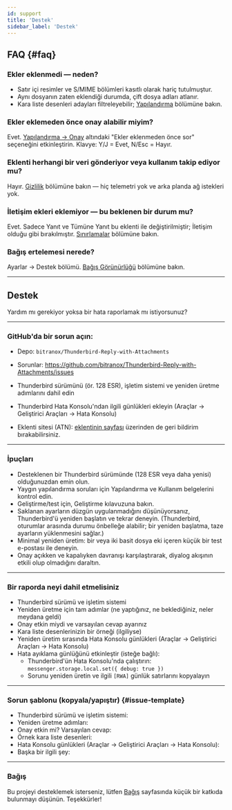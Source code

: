 ```yaml
---
id: support
title: 'Destek'
sidebar_label: 'Destek'
---
```


## FAQ {#faq}

### Ekler eklenmedi — neden?

- Satır içi resimler ve S/MIME bölümleri kasıtlı olarak hariç tutulmuştur.
- Aynı dosyanın zaten eklendiği durumda, çift dosya adları atlanır.
- Kara liste desenleri adayları filtreleyebilir; [Yapılandırma](configuration#blacklist-glob-patterns) bölümüne bakın.

### Ekler eklemeden önce onay alabilir miyim?

Evet. [Yapılandırma → Onay](configuration#confirmation) altındaki "Ekler eklenmeden önce sor" seçeneğini etkinleştirin. Klavye: Y/J = Evet, N/Esc = Hayır.

### Eklenti herhangi bir veri gönderiyor veya kullanım takip ediyor mu?

Hayır. [Gizlilik](privacy) bölümüne bakın — hiç telemetri yok ve arka planda ağ istekleri yok.

### İletişim ekleri eklemiyor — bu beklenen bir durum mu?

Evet. Sadece Yanıt ve Tümüne Yanıt bu eklenti ile değiştirilmiştir; İletişim olduğu gibi bırakılmıştır. [Sınırlamalar](usage#limitations) bölümüne bakın.

### Bağış ertelemesi nerede?

Ayarlar → Destek bölümü. [Bağış Görünürlüğü](configuration#donation-visibility) bölümüne bakın.

---

## Destek

Yardım mı gerekiyor yoksa bir hata raporlamak mı istiyorsunuz?

---

### GitHub'da bir sorun açın:

- Depo: `bitranox/Thunderbird-Reply-with-Attachments`
- Sorunlar: https://github.com/bitranox/Thunderbird-Reply-with-Attachments/issues
- Thunderbird sürümünü (ör. 128 ESR), işletim sistemi ve yeniden üretme adımlarını dahil edin
- Thunderbird Hata Konsolu'ndan ilgili günlükleri ekleyin (Araçlar → Geliştirici Araçları → Hata Konsolu)

- Eklenti sitesi (ATN): [eklentinin sayfası](https://addons.thunderbird.net/thunderbird/addon/reply-with-attachments) üzerinden de geri bildirim bırakabilirsiniz.

---

### İpuçları

- Desteklenen bir Thunderbird sürümünde (128 ESR veya daha yenisi) olduğunuzdan emin olun.
- Yaygın yapılandırma soruları için Yapılandırma ve Kullanım belgelerini kontrol edin.
- Geliştirme/test için, Geliştirme kılavuzuna bakın.
- Saklanan ayarların düzgün uygulanmadığını düşünüyorsanız, Thunderbird'ü yeniden başlatın ve tekrar deneyin. (Thunderbird, oturumlar arasında durumu önbelleğe alabilir; bir yeniden başlatma, taze ayarların yüklenmesini sağlar.)
- Minimal yeniden üretim: bir veya iki basit dosya eki içeren küçük bir test e-postası ile deneyin.
- Onay açıkken ve kapalıyken davranışı karşılaştırarak, diyalog akışının etkili olup olmadığını daraltın.

---

### Bir raporda neyi dahil etmelisiniz

- Thunderbird sürümü ve işletim sistemi
- Yeniden üretme için tam adımlar (ne yaptığınız, ne beklediğiniz, neler meydana geldi)
- Onay etkin miydi ve varsayılan cevap ayarınız
- Kara liste desenlerinizin bir örneği (ilgiliyse)
- Yeniden üretim sırasında Hata Konsolu günlükleri (Araçlar → Geliştirici Araçları → Hata Konsolu)
- Hata ayıklama günlüğünü etkinleştir (isteğe bağlı):
  - Thunderbird'ün Hata Konsolu'nda çalıştırın: `messenger.storage.local.set({ debug: true })`
  - Sorunu yeniden üretin ve ilgili `[RWA]` günlük satırlarını kopyalayın

---

### Sorun şablonu (kopyala/yapıştır) {#issue-template}

- Thunderbird sürümü ve işletim sistemi:
- Yeniden üretme adımları:
- Onay etkin mi? Varsayılan cevap:
- Örnek kara liste desenleri:
- Hata Konsolu günlükleri (Araçlar → Geliştirici Araçları → Hata Konsolu):
- Başka bir ilgili şey:

---

### Bağış

Bu projeyi desteklemek isterseniz, lütfen [Bağış](donation) sayfasında küçük bir katkıda bulunmayı düşünün. Teşekkürler!

